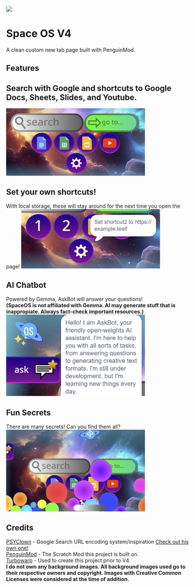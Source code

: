 <img src="/media/spaceoslogov2.png" width="25%">

# Space OS V4
A clean custom new tab page built with PenguinMod.
## Features
Search with Google and shortcuts to Google Docs, Sheets, Slides, and Youtube.
---
<img src="/media/sposv4.png" width="75%">

Set your own shortcuts!
---
With local storage, these will stay around for the next time you open the page!
<img src="/media/shortcutexample.png" width="75%">

AI Chatbot
---
Powered by Gemma, AskBot will answer your questions!\
**(SpaceOS is not affiliated with Gemma. AI may generate stuff that is inappropiate. Always fact-check important resources.)**
<img src="/media/aibot.png" width="75%">

Fun Secrets
---
There are many secrets! Can you find them all?
<img src="/media/happyeaster.png" width="75%">
## Credits
[PSYClown](https://github.com/PSYclownYT) - Google Search URL encoding system/inspiration [Check out his own one!](https://github.com/PSYclownYT/scratch-os)\
[PenguinMod](https://penguinmod.com) - The Scratch Mod this project is built on.\
[Turbowarp](https://turbowarp.org/) - Used to create this project prior to V4.\
**I do not own any background images. All background images used go to their respective owners and copyright. Images with Creative Common Licenses were considered at the time of addition.**
